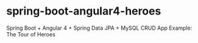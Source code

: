 # spring-boot-angular4-heroes
Spring Boot + Angular 4 + Spring Data JPA + MySQL CRUD App Example: The Tour of Heroes

